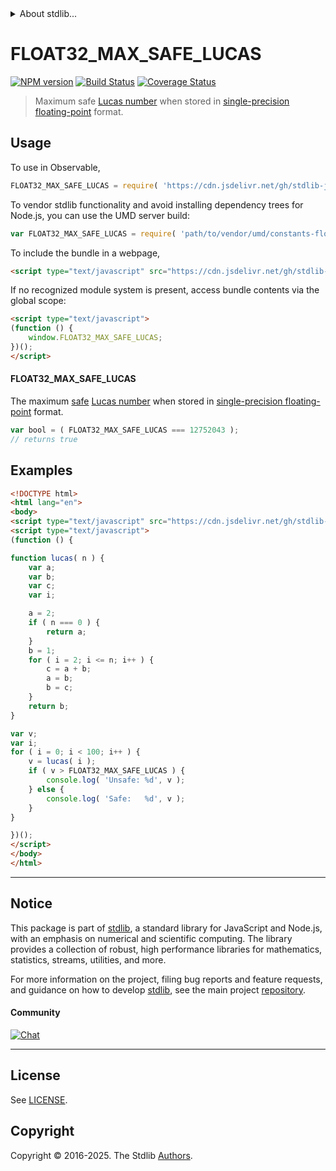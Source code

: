 <!--

@license Apache-2.0

Copyright (c) 2025 The Stdlib Authors.

Licensed under the Apache License, Version 2.0 (the "License");
you may not use this file except in compliance with the License.
You may obtain a copy of the License at

   http://www.apache.org/licenses/LICENSE-2.0

Unless required by applicable law or agreed to in writing, software
distributed under the License is distributed on an "AS IS" BASIS,
WITHOUT WARRANTIES OR CONDITIONS OF ANY KIND, either express or implied.
See the License for the specific language governing permissions and
limitations under the License.

-->


<details>
  <summary>
    About stdlib...
  </summary>
  <p>We believe in a future in which the web is a preferred environment for numerical computation. To help realize this future, we've built stdlib. stdlib is a standard library, with an emphasis on numerical and scientific computation, written in JavaScript (and C) for execution in browsers and in Node.js.</p>
  <p>The library is fully decomposable, being architected in such a way that you can swap out and mix and match APIs and functionality to cater to your exact preferences and use cases.</p>
  <p>When you use stdlib, you can be absolutely certain that you are using the most thorough, rigorous, well-written, studied, documented, tested, measured, and high-quality code out there.</p>
  <p>To join us in bringing numerical computing to the web, get started by checking us out on <a href="https://github.com/stdlib-js/stdlib">GitHub</a>, and please consider <a href="https://opencollective.com/stdlib">financially supporting stdlib</a>. We greatly appreciate your continued support!</p>
</details>

# FLOAT32_MAX_SAFE_LUCAS

[![NPM version][npm-image]][npm-url] [![Build Status][test-image]][test-url] [![Coverage Status][coverage-image]][coverage-url] <!-- [![dependencies][dependencies-image]][dependencies-url] -->

> Maximum safe [Lucas number][lucas-number] when stored in [single-precision floating-point][ieee754] format.



<section class="usage">

## Usage

To use in Observable,

```javascript
FLOAT32_MAX_SAFE_LUCAS = require( 'https://cdn.jsdelivr.net/gh/stdlib-js/constants-float32-max-safe-lucas@umd/browser.js' )
```

To vendor stdlib functionality and avoid installing dependency trees for Node.js, you can use the UMD server build:

```javascript
var FLOAT32_MAX_SAFE_LUCAS = require( 'path/to/vendor/umd/constants-float32-max-safe-lucas/index.js' )
```

To include the bundle in a webpage,

```html
<script type="text/javascript" src="https://cdn.jsdelivr.net/gh/stdlib-js/constants-float32-max-safe-lucas@umd/browser.js"></script>
```

If no recognized module system is present, access bundle contents via the global scope:

```html
<script type="text/javascript">
(function () {
    window.FLOAT32_MAX_SAFE_LUCAS;
})();
</script>
```

#### FLOAT32_MAX_SAFE_LUCAS

The maximum [safe][safe-integers] [Lucas number][lucas-number] when stored in [single-precision floating-point][ieee754] format.

```javascript
var bool = ( FLOAT32_MAX_SAFE_LUCAS === 12752043 );
// returns true
```

</section>

<!-- /.usage -->

<section class="examples">

## Examples

<!-- eslint no-undef: "error" -->

```html
<!DOCTYPE html>
<html lang="en">
<body>
<script type="text/javascript" src="https://cdn.jsdelivr.net/gh/stdlib-js/constants-float32-max-safe-lucas@umd/browser.js"></script>
<script type="text/javascript">
(function () {

function lucas( n ) {
    var a;
    var b;
    var c;
    var i;

    a = 2;
    if ( n === 0 ) {
        return a;
    }
    b = 1;
    for ( i = 2; i <= n; i++ ) {
        c = a + b;
        a = b;
        b = c;
    }
    return b;
}

var v;
var i;
for ( i = 0; i < 100; i++ ) {
    v = lucas( i );
    if ( v > FLOAT32_MAX_SAFE_LUCAS ) {
        console.log( 'Unsafe: %d', v );
    } else {
        console.log( 'Safe:   %d', v );
    }
}

})();
</script>
</body>
</html>
```

</section>

<!-- /.examples -->

<!-- C interface documentation. -->



<!-- Section for related `stdlib` packages. Do not manually edit this section, as it is automatically populated. -->

<section class="related">

</section>

<!-- /.related -->

<!-- Section for all links. Make sure to keep an empty line after the `section` element and another before the `/section` close. -->


<section class="main-repo" >

* * *

## Notice

This package is part of [stdlib][stdlib], a standard library for JavaScript and Node.js, with an emphasis on numerical and scientific computing. The library provides a collection of robust, high performance libraries for mathematics, statistics, streams, utilities, and more.

For more information on the project, filing bug reports and feature requests, and guidance on how to develop [stdlib][stdlib], see the main project [repository][stdlib].

#### Community

[![Chat][chat-image]][chat-url]

---

## License

See [LICENSE][stdlib-license].


## Copyright

Copyright &copy; 2016-2025. The Stdlib [Authors][stdlib-authors].

</section>

<!-- /.stdlib -->

<!-- Section for all links. Make sure to keep an empty line after the `section` element and another before the `/section` close. -->

<section class="links">

[npm-image]: http://img.shields.io/npm/v/@stdlib/constants-float32-max-safe-lucas.svg
[npm-url]: https://npmjs.org/package/@stdlib/constants-float32-max-safe-lucas

[test-image]: https://github.com/stdlib-js/constants-float32-max-safe-lucas/actions/workflows/test.yml/badge.svg?branch=main
[test-url]: https://github.com/stdlib-js/constants-float32-max-safe-lucas/actions/workflows/test.yml?query=branch:main

[coverage-image]: https://img.shields.io/codecov/c/github/stdlib-js/constants-float32-max-safe-lucas/main.svg
[coverage-url]: https://codecov.io/github/stdlib-js/constants-float32-max-safe-lucas?branch=main

<!--

[dependencies-image]: https://img.shields.io/david/stdlib-js/constants-float32-max-safe-lucas.svg
[dependencies-url]: https://david-dm.org/stdlib-js/constants-float32-max-safe-lucas/main

-->

[chat-image]: https://img.shields.io/gitter/room/stdlib-js/stdlib.svg
[chat-url]: https://app.gitter.im/#/room/#stdlib-js_stdlib:gitter.im

[stdlib]: https://github.com/stdlib-js/stdlib

[stdlib-authors]: https://github.com/stdlib-js/stdlib/graphs/contributors

[umd]: https://github.com/umdjs/umd
[es-module]: https://developer.mozilla.org/en-US/docs/Web/JavaScript/Guide/Modules

[deno-url]: https://github.com/stdlib-js/constants-float32-max-safe-lucas/tree/deno
[deno-readme]: https://github.com/stdlib-js/constants-float32-max-safe-lucas/blob/deno/README.md
[umd-url]: https://github.com/stdlib-js/constants-float32-max-safe-lucas/tree/umd
[umd-readme]: https://github.com/stdlib-js/constants-float32-max-safe-lucas/blob/umd/README.md
[esm-url]: https://github.com/stdlib-js/constants-float32-max-safe-lucas/tree/esm
[esm-readme]: https://github.com/stdlib-js/constants-float32-max-safe-lucas/blob/esm/README.md
[branches-url]: https://github.com/stdlib-js/constants-float32-max-safe-lucas/blob/main/branches.md

[stdlib-license]: https://raw.githubusercontent.com/stdlib-js/constants-float32-max-safe-lucas/main/LICENSE

[safe-integers]: http://www.2ality.com/2013/10/safe-integers.html

[lucas-number]: https://en.wikipedia.org/wiki/Lucas_number

[ieee754]: https://en.wikipedia.org/wiki/IEEE_754-1985

<!-- <related-links> -->

<!-- </related-links> -->

</section>

<!-- /.links -->

